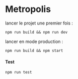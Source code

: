 # Metropolis

lancer le projet une premier fois :
```
npm run build && npm run dev
```

lancer en mode production :
```
npm run build && npm start
```

#### Test

```
npm run test
```
